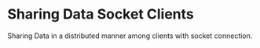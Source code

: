 # Sharing Data Socket Clients
Sharing Data in a distributed manner among clients with socket connection.
